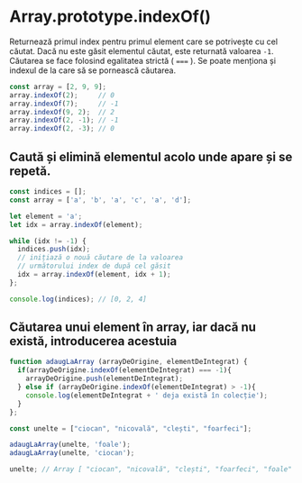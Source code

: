 # Array.prototype.indexOf()

Returnează primul index pentru primul element care se potrivește cu cel căutat. Dacă nu este găsit elementul căutat, este returnată valoarea `-1`.
Căutarea se face folosind egalitatea strictă ( `===` ). Se poate menționa și indexul de la care să se pornească căutarea.

```javascript
const array = [2, 9, 9];
array.indexOf(2);     // 0
array.indexOf(7);     // -1
array.indexOf(9, 2);  // 2
array.indexOf(2, -1); // -1
array.indexOf(2, -3); // 0
```

## Caută și elimină elementul acolo unde apare și se repetă.

```javascript
const indices = [];
const array = ['a', 'b', 'a', 'c', 'a', 'd'];

let element = 'a';
let idx = array.indexOf(element);

while (idx != -1) {
  indices.push(idx);
  // inițiază o nouă căutare de la valoarea
  // următorului index de după cel găsit
  idx = array.indexOf(element, idx + 1);
};

console.log(indices); // [0, 2, 4]
```

## Căutarea unui element în array, iar dacă nu există, introducerea acestuia

```javascript
function adaugLaArray (arrayDeOrigine, elementDeIntegrat) {
  if(arrayDeOrigine.indexOf(elementDeIntegrat) === -1){
    arrayDeOrigine.push(elementDeIntegrat);
  } else if (arrayDeOrigine.indexOf(elementDeIntegrat) > -1){
    console.log(elementDeIntegrat + ' deja există în colecție');
  }
};

const unelte = ["ciocan", "nicovală", "clești", "foarfeci"];

adaugLaArray(unelte, 'foale');
adaugLaArray(unelte, 'ciocan');

unelte; // Array [ "ciocan", "nicovală", "clești", "foarfeci", "foale" ]
```
